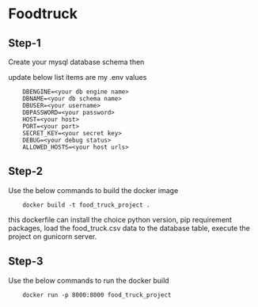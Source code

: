 # Foodtruck

## Step-1

  Create your mysql database schema then

  update below list items are my .env values

        DBENGINE=<your db engine name>
        DBNAME=<your db schema name>
        DBUSER=<your username>
        DBPASSWORD=<your password>
        HOST=<your host>
        PORT=<your port>
        SECRET_KEY=<your secret key>
        DEBUG=<your debug status>
        ALLOWED_HOSTS=<your host urls>

## Step-2

  Use the below commands to build the docker image

        docker build -t food_truck_project .

  this dockerfile can install the choice python version, pip requirement packages, load the food_truck.csv data to the database table, execute the project on gunicorn server.

## Step-3

  Use the below commands to run the docker build

        docker run -p 8000:8000 food_truck_project
  
